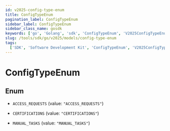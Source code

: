 ```yaml
---
id: v2025-config-type-enum
title: ConfigTypeEnum
pagination_label: ConfigTypeEnum
sidebar_label: ConfigTypeEnum
sidebar_class_name: gosdk
keywords: ['go', 'Golang', 'sdk', 'ConfigTypeEnum', 'V2025ConfigTypeEnum']
slug: /tools/sdk/go/v2025/models/config-type-enum
tags:
  ['SDK', 'Software Development Kit', 'ConfigTypeEnum', 'V2025ConfigTypeEnum']
---
```


# ConfigTypeEnum

## Enum

- `ACCESS_REQUESTS` (value: `"ACCESS_REQUESTS"`)

- `CERTIFICATIONS` (value: `"CERTIFICATIONS"`)

- `MANUAL_TASKS` (value: `"MANUAL_TASKS"`)
